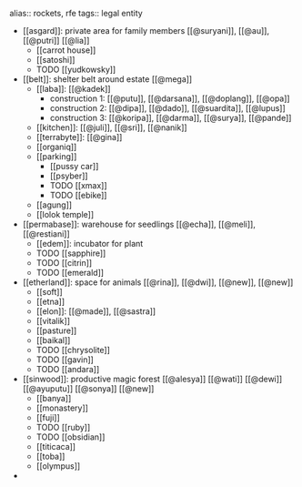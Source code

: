 alias:: rockets, rfe
tags:: legal entity

- [[asgard]]: private area for family members [[@suryani]], [[@au]], [[@putri]] [[@lia]]
	- [[carrot house]]
	- [[satoshi]]
	- TODO [[yudkowsky]]
- [[belt]]: shelter belt around estate [[@mega]]
	- [[laba]]: [[@kadek]]
		- construction 1: [[@putu]], [[@darsana]], [[@doplang]], [[@opa]]
		- construction 2: [[@dipa]], [[@dado]], [[@suardita]], [[@lupus]]
		- construction 3: [[@koripa]], [[@darma]], [[@surya]], [[@pande]]
	- [[kitchen]]: [[@juli]], [[@sri]], [[@nanik]]
	- [[terrabyte]]: [[@gina]]
	- [[organiq]]
	- [[parking]]
		- [[pussy car]]
		- [[psyber]]
		- TODO [[xmax]]
		- TODO [[ebike]]
	- [[agung]]
	- [[lolok temple]]
- [[permabase]]: warehouse for seedlings [[@echa]], [[@meli]], [[@restiani]]
	- [[edem]]: incubator for plant
	- TODO [[sapphire]]
	- TODO [[citrin]]
	- TODO [[emerald]]
- [[etherland]]: space for animals [[@rina]], [[@dwi]], [[@new]], [[@new]]
	- [[soft]]
	- [[etna]]
	- [[elon]]: [[@made]], [[@sastra]]
	- [[vitalik]]
	- [[pasture]]
	- [[baikal]]
	- TODO [[chrysolite]]
	- TODO [[gavin]]
	- TODO [[andara]]
- [[sinwood]]: productive magic forest [[@alesya]] [[@wati]] [[@dewi]] [[@ayuputu]] [[@sonya]] [[@new]]
	- [[banya]]
	- [[monastery]]
	- [[fuji]]
	- TODO [[ruby]]
	- TODO [[obsidian]]
	- [[titicaca]]
	- [[toba]]
	- [[olympus]]
-